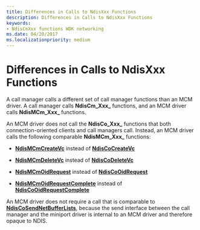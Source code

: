 ```yaml
---
title: Differences in Calls to NdisXxx Functions
description: Differences in Calls to NdisXxx Functions
keywords:
- NdisCmXxx functions WDK networking
ms.date: 04/20/2017
ms.localizationpriority: medium
---
```


# Differences in Calls to NdisXxx Functions





A call manager calls a different set of call manager functions than an MCM driver. A call manager calls **NdisCm_Xxx_** functions, and an MCM driver calls **NdisMCm_Xxx_** functions.

An MCM driver does not call the **NdisCo_Xxx_** functions that both connection-oriented clients and call managers call. Instead, an MCM driver calls the following comparable **NdisMCm_Xxx_** functions:

-   [**NdisMCmCreateVc**](/windows-hardware/drivers/ddi/ndis/nf-ndis-ndismcmcreatevc) instead of [**NdisCoCreateVc**](/windows-hardware/drivers/ddi/ndis/nf-ndis-ndiscocreatevc)

-   [**NdisMCmDeleteVc**](/windows-hardware/drivers/ddi/ndis/nf-ndis-ndismcmdeletevc) instead of [**NdisCoDeleteVc**](/windows-hardware/drivers/ddi/ndis/nf-ndis-ndiscodeletevc)

-   [**NdisMCmOidRequest**](/windows-hardware/drivers/ddi/ndis/nf-ndis-ndismcmoidrequest) instead of [**NdisCoOidRequest**](/windows-hardware/drivers/ddi/ndis/nf-ndis-ndiscooidrequest)

-   [**NdisMCmOidRequestComplete**](/windows-hardware/drivers/ddi/ndis/nf-ndis-ndismcmoidrequestcomplete) instead of [**NdisCoOidRequestComplete**](/windows-hardware/drivers/ddi/ndis/nf-ndis-ndiscooidrequestcomplete)

An MCM driver does not require a call that is comparable to [**NdisCoSendNetBufferLists**](/windows-hardware/drivers/ddi/ndis/nf-ndis-ndiscosendnetbufferlists), because the send interface between the call manager and the miniport driver is internal to an MCM driver and therefore opaque to NDIS.

 

